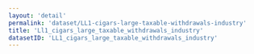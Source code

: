 ```yaml
---
layout: 'detail'
permalink: 'dataset/LL1-cigars-large-taxable-withdrawals-industry'
title: 'Ll1_cigars_large_taxable_withdrawals_industry'
datasetID: 'LL1_cigars_large_taxable_withdrawals_industry'
---
```

